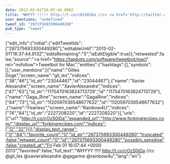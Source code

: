 ```yaml
---
date: 2013-02-01T16:07:44.000Z
title: "WHYYY !!!!! http://t.co/cOzS0iDa //cc <a href='http://twitter.com/gil_les'>@gil_les</a> <a href='http://twitter.com/xavieralexandre'>@xavieralexandre</a> <a href='http://twitter.com/gagarine'>@gagarine</a> <a href='http://twitter.com/rainbow4u'>@rainbow4u</a>″"
user_mentions: "undefined"
tweet_id: "297375693300449280"
pub_type: "tweet"
---
```

{"edit_info":{"initial":{"editTweetIds":["297375693300449280"],"editableUntil":"2013-02-01T16:37:44.913Z","editsRemaining":"5","isEditEligible":true}},"retweeted":false,"source":"<a href=\"https://tapbots.com/software/tweetbot/mac\" rel=\"nofollow\">Tweetbot for Mac</a>","entities":{"hashtags":[],"symbols":[],"user_mentions":[{"name":"Gilles Doge","screen_name":"gil_les","indices":["38","46"],"id_str":"23044467","id":"23044467"},{"name":"Xavier Alexandre","screen_name":"XavierAlexandre","indices":["47","63"],"id_str":"1175470163824713729","id":"1175470163824713729"},{"name":"Gaga_Rine","screen_name":"GagaRine","indices":["64","73"],"id_str":"1120597036548677632","id":"1120597036548677632"},{"name":"Fearless","screen_name":"Rainbow4U","indices":["74","84"],"id_str":"2227208220","id":"2227208220"}],"urls":[{"url":"http://t.co/cOzS0iDa","expanded_url":"http://www.forkingrecipes.com/","display_url":"forkingrecipes.com","indices":["12","32"]}]},"display_text_range":["0","84"],"favorite_count":"0","id_str":"297375693300449280","truncated":false,"retweet_count":"0","id":"297375693300449280","possibly_sensitive":false,"created_at":"Fri Feb 01 16:07:44 +0000 2013","favorited":false,"full_text":"WHYYY !!!!! http://t.co/cOzS0iDa //cc @gil_les @xavieralexandre @gagarine @rainbow4u","lang":"en"}
